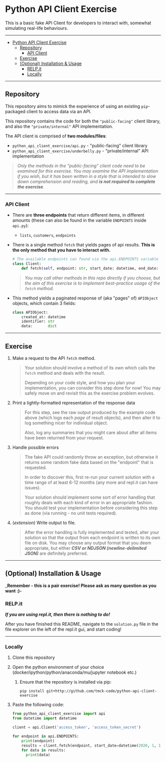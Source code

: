 # Python API Client Exercise

This is a basic fake API Client for developers to interact with, somewhat simulating real-life behaviours.

---

- [Python API Client Exercise](#python-api-client-exercise)
  - [Repository](#repository)
    - [API Client](#api-client)
  - [Exercise](#exercise)
  - [(Optional) Installation & Usage](#optional-installation--usage)
    - [RELP.it](#relpit)
    - [Locally](#locally)

---

## Repository

This repository aims to mimick the experience of using an existing `pip`-packaged client to access data via an API.

This repository contains the code for both the `"public-facing"` client library, and also the `"private/internal"` API implementation.

The API client is comprised of **two modules/files**:

- `python_api_client_exercise/api.py` - "public-facing" client library
- `python_api_client_exercise/underbelly.py` - "private/internal" API implementation

> _Only the methods in the "public-facing" client code need to be examined for this exercise. You may examine the API implementation if you wish, but it has been written in a style that is intended to slow down comprehension and reading, and **is not required to complete the exercise**._

---

### API Client

- There are **three endpoints** that return different items, in different amounts (these can also be found in the variable `ENDPOINTS` inside `api.py`):
  - `lists`, `customers`, `endpoints`
- There is a single method `fetch` that yields pages of api results. **This is the only method that you have to interact with.**

    ```python
    # The available endpoints can found via the api.ENDPOINTS variable
    class Client:
        def fetch(self, endpoint: str, start_date: datetime, end_date: datetime) -> Iterator[List[APIObject]]:
    ```

    > _You may call other methods in this repo directly if you choose, but the aim of this exercise is to implement best-practice usage of the `fetch` method._

- This method yields a paginated response of (aka "pages" of) `APIObject` objects, which contain 3 fields:

    ```python
    class APIObject:
        created_at: datetime
        identifier: str
        data:       dict
    ```

---

## Exercise

1. Make a request to the API `fetch` method.
   > Your solution should involve a method of its own which calls the `fetch` method and deals with the result.
   >
   > Depending on your code style, and how you plan your implementation, you can consider this step done for now! You may safely move on and revisit this as the exercise problem evolves.
2. Print a lightly-formatted representation of the response data
   > For this step, see the raw output produced by the example code above (which logs each _page_ of result objects), and then alter it to log something nicer for individual object.
   >
   > Also, log any summaries that you might care about after all items have been returned from your request.
3. Handle possible errors
    > The fake API could randomly throw an exception, but otherwise it returns some random fake data based on the "endpoint" that is requested.
    >
    > In order to discover this, first re-run your current solution with a time range of at least 6-12 months (any more and repl.it can have issues).
    >
    > Your solution should implement some sort of error handling that roughly deals with each kind of error in an appropriate fashion. You should test your implementation before considering this step as done (via running - no unit tests required).
4. (_extension_) Write output to file.
    > After the error handling is fully implemented and tested, alter your solution so that the output from each endpoint is written to its own file on disk. You may choose any output format that you deem appropriate, but either _**CSV or NDJSON (newline-delimited JSON)**_ are definitely preferred.

---

## (Optional) Installation & Usage

_**Remember - this is a pair exercise! Please ask as many question as you want :)-**

### RELP.it

**_If you are using repl.it, then there is nothing to do!_**

After you have finished this README, navigate to the `solution.py` file in the file explorer on the left of the repl.it gui, and start coding!

---

### Locally

1. Clone this repository
2. Open the python environment of your choice (docker/ipython/python/anaconda/mu/jupyter notebook etc.)
     1. Ensure that the repository is installed via pip:

        ```shell
        pip install git+http://github.com/tmck-code/python-api-client-exercise
        ```

3. Paste the following code:

    ```python
    from python_api_client_exercise import api
    from datetime import datetime

    client = api.Client('access_token', 'access_token_secret')

    for endpoint in api.ENDPOINTS:
        print(endpoint)
        results = client.fetch(endpoint, start_date=datetime(2020, 1, 1), end_date=datetime(2020, 2, 1))
        for data in results:
          print(data)
    ```
